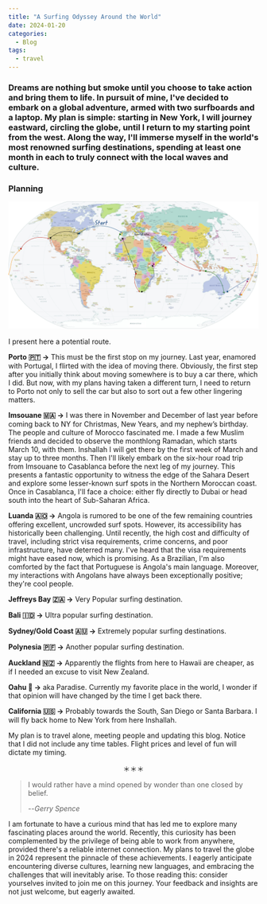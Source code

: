 ```yaml
---
title: "A Surfing Odyssey Around the World"
date: 2024-01-20
categories:
  - Blog
tags:
  - travel
---
```

### Dreams are nothing but smoke until you choose to take action and bring them to life. In pursuit of mine, I've decided to embark on a global adventure, armed with two surfboards and a laptop. My plan is simple: starting in New York, I will journey eastward, circling the globe, until I return to my starting point from the west. Along the way, I'll immerse myself in the world's most renowned surfing destinations, spending at least one month in each to truly connect with the local waves and culture.

### Planning

![route map around the world](/assets/images/240120-World_Map_political.png)

I present here a potential route.

**Porto 🇵🇹 ->** This must be the first stop on my journey. Last year, enamored with Portugal, I flirted with the idea of moving there. Obviously, the first step after you initially think about moving somewhere is to buy a car there, which I did. But now, with my plans having taken a different turn, I need to return to Porto not only to sell the car but also to sort out a few other lingering matters.

**Imsouane 🇲🇦 ->** I was there in November and December of last year before coming back to NY for Christmas, New Years, and my nephew’s birthday. The people and culture of Morocco fascinated me. I made a few Muslim friends and decided to observe the monthlong Ramadan, which starts March 10, with them. Inshallah I will get there by the first week of March and stay up to three months. Then I'll likely embark on the six-hour road trip from Imsouane to Casablanca before the next leg of my journey. This presents a fantastic opportunity to witness the edge of the Sahara Desert and explore some lesser-known surf spots in the Northern Moroccan coast. Once in Casablanca, I'll face a choice: either fly directly to Dubai or head south into the heart of Sub-Saharan Africa.

**Luanda 🇦🇴 ->** Angola is rumored to be one of the few remaining countries offering excellent, uncrowded surf spots. However, its accessibility has historically been challenging. Until recently, the high cost and difficulty of travel, including strict visa requirements, crime concerns, and poor infrastructure, have deterred many. I've heard that the visa requirements might have eased now, which is promising. As a Brazilian, I'm also comforted by the fact that Portuguese is Angola's main language. Moreover, my interactions with Angolans have always been exceptionally positive; they're cool people.

**Jeffreys Bay 🇿🇦 ->** Very Popular surfing destination.

**Bali 🇮🇩 ->** Ultra popular surfing destination.

**Sydney/Gold Coast 🇦🇺 ->** Extremely popular surfing destinations.

**Polynesia 🇵🇫 ->** Another popular surfing destination.

**Auckland 🇳🇿 ->** Apparently the flights from here to Hawaii are cheaper, as if I needed an excuse to visit New Zealand.

**Oahu 🌺 ->** aka Paradise. Currently my favorite place in the world, I wonder if that opinion will have changed by the time I get back there.

**California 🇺🇸 ->** Probably towards the South, San Diego or Santa Barbara. I will fly back home to New York from here Inshallah.

My plan is to travel alone, meeting people and updating this blog. Notice that I did not include any time tables. Flight prices and level of fun will dictate my timing. 

<div style="text-align:center">＊＊＊</div>

> I would rather have a mind opened by wonder than one closed by belief.
>
> --<cite>Gerry Spence</cite>

I am fortunate to have a curious mind that has led me to explore many fascinating places around the world. Recently, this curiosity has been complemented by the privilege of being able to work from anywhere, provided there's a reliable internet connection. My plans to travel the globe in 2024 represent the pinnacle of these achievements. I eagerly anticipate encountering diverse cultures, learning new languages, and embracing the challenges that will inevitably arise. To those reading this: consider yourselves invited to join me on this journey. Your feedback and insights are not just welcome, but eagerly awaited.
